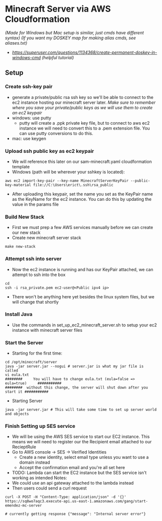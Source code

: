 # Minecraft Server via AWS Cloudformation
*(Made for Windows but Mac setup is similar, just cmds have different syntax)*
*(If you want my DOSKEY map for making alias cmds, see aliases.txt)*
- *https://superuser.com/questions/1134368/create-permanent-doskey-in-windows-cmd (helpful tutorial)*

## Setup

### Create ssh-key pair
- generate a private/public rsa ssh key so we'll be able to connect to the ec2 instance hosting our minecraft server later. *Make sure to remember where you save your private/public keys as we will use them to create an ec2 keypair*
- windows: use putty
    - putty will create a .ppk private key file, but to connect to aws ec2 instance we will need to convert this to a .pem extension file. You can use putty conversions to do this.
- mac: use keygen

### Upload ssh public key as ec2 keypair
- We will reference this later on our sam-minecraft.yaml cloudformation template
- Windows (path will be wherever your sshkey is located):
```
aws ec2 import-key-pair --key-name MinecraftServerKeyPair --public-key-material file://C:\Users\erict\.ssh\rsa_public
```
- After uploading this keypair, set the name you set as the KeyPair name as the KeyName for the ec2 instance. You can do this by updating the value in the params file

### Build New Stack
- First we must prep a few AWS services manually before we can create our new stack
- Create new minecraft server stack
```
make new-stack
```

### Attempt ssh into server
- Now the ec2 instance is running and has our KeyPair attached, we can attempt to ssh into the box
```
cd
ssh -i rsa_private.pem ec2-user@<Public ipv4 ip>
```
- There won't be anything here yet besides the linux system files, but we will change that shortly

### Install Java
- Use the commands in set_up_ec2_minecraft_server.sh to setup your ec2 instance with minecraft server files

### Start the Server
- Starting for the first time:
```
cd /opt/minecraft/server
java -jar server.jar --nogui # server.jar is what my jar file is called
vi eula.txt
########     You will have to change eula.txt (eula=false => eula=true)     ###########
########  without this change, the server will shut down after you start it ###########
```
- Starting Server
```
java -jar server.jar # This will take some time to set up server world and objects
```

### Finish Setting up SES service
- We will be using the AWS SES service to start our EC2 instance. This means we will need to register our the Recipient email attached to our RecieptRule
- Go to AWS console -> SES -> Verified Identities
    - Create a new identity, select email type unless you want to use a domain instead
    - Accept the confirmation email and you're all set here
- TODO: Lambda can start the EC2 instance but the SES service isn't working as intended
Notes:
- We could use an api gateway attached to the lambda instead
- Then users could send a curl request
```shell
curl -X POST -H "Content-Type: application/json" -d '{}' https://sq8wo7aqc3.execute-api.us-east-1.amazonaws.com/gang/start-emendez-mc-server

# currently getting response {"message": "Internal server error"}

```